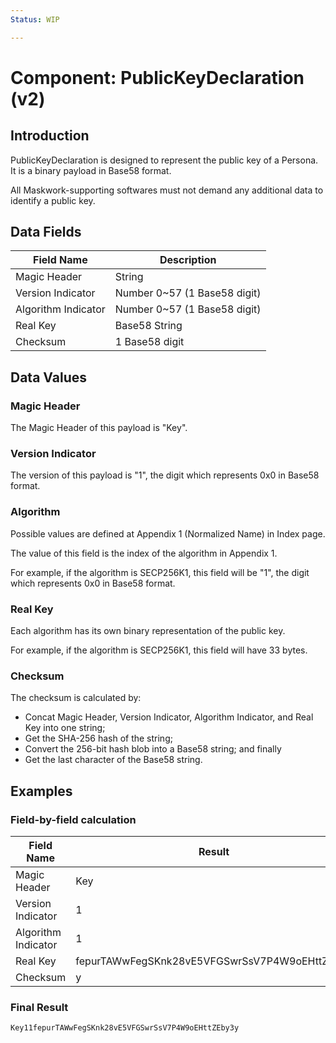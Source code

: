 ```yaml
---
Status: WIP

---
```


# Component: PublicKeyDeclaration (v2)

## Introduction

PublicKeyDeclaration is designed to represent the public key of a Persona. It is a binary payload in Base58 format.

All Maskwork-supporting softwares must not demand any additional data to identify a public key.

## Data Fields

Field Name          | Description
------------------- | -----------
Magic Header        | String
Version Indicator   | Number 0~57 (1 Base58 digit)
Algorithm Indicator | Number 0~57 (1 Base58 digit)
Real Key            | Base58 String
Checksum            | 1 Base58 digit

## Data Values

### Magic Header

The Magic Header of this payload is "Key".

### Version Indicator

The version of this payload is "1", the digit which represents 0x0 in Base58 format.

### Algorithm

Possible values are defined at Appendix 1 (Normalized Name) in Index page.

The value of this field is the index of the algorithm in Appendix 1.

For example, if the algorithm is SECP256K1, this field will be "1", the digit which represents 0x0 in Base58 format.

### Real Key

Each algorithm has its own binary representation of the public key.

For example, if the algorithm is SECP256K1, this field will have 33 bytes.

### Checksum

The checksum is calculated by:

- Concat Magic Header, Version Indicator, Algorithm Indicator, and Real Key into one string;
- Get the SHA-256 hash of the string;
- Convert the 256-bit hash blob into a Base58 string; and finally
- Get the last character of the Base58 string.

## Examples

### Field-by-field calculation

Field Name          | Result
------------------- | ------
Magic Header        | Key
Version Indicator   | 1
Algorithm Indicator | 1
Real Key            | fepurTAWwFegSKnk28vE5VFGSwrSsV7P4W9oEHttZEby3
Checksum            | y

### Final Result

```
Key11fepurTAWwFegSKnk28vE5VFGSwrSsV7P4W9oEHttZEby3y
```
